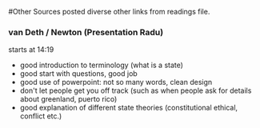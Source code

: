 #Other Sources
posted diverse other links from readings file.

### van Deth / Newton (Presentation Radu)
starts at 14:19
- good introduction to terminology (what is a state)
- good start with questions, good job
- good use of powerpoint: not so many words, clean design
- don't let people get you off track (such as when people ask for details about greenland, puerto rico)
- good explanation of different state theories (constitutional ethical, conflict etc.)
